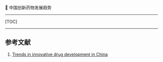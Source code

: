 👏 中国创新药物发展趋势

---
[TOC]

---

## 参考文献
1. [Trends in innovative drug development in China](https://www.nature.com/articles/d41573-022-00077-3)